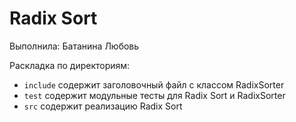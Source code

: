 # Radix Sort

Выполнила: Батанина Любовь

Раскладка по директориям:

  - `include` содержит заголовочный файл с классом RadixSorter
  - `test` содержит модульные тесты для Radix Sort и RadixSorter
  - `src` содержит реализацию Radix Sort
